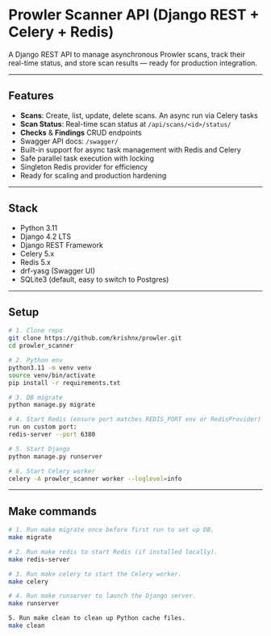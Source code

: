# Prowler Scanner API (Django REST + Celery + Redis)

A Django REST API to manage asynchronous Prowler scans, track their real-time status, and store scan results — ready for production integration.

---

## Features

- **Scans**: Create, list, update, delete scans. An async run via Celery tasks
- **Scan Status**: Real-time scan status at `/api/scans/<id>/status/`
- **Checks** & **Findings** CRUD endpoints
- Swagger API docs: `/swagger/`
- Built-in support for async task management with Redis and Celery
- Safe parallel task execution with locking
- Singleton Redis provider for efficiency
- Ready for scaling and production hardening

---

## Stack

- Python 3.11
- Django 4.2 LTS
- Django REST Framework
- Celery 5.x
- Redis 5.x
- drf-yasg (Swagger UI)
- SQLite3 (default, easy to switch to Postgres)

---

## Setup

```bash
# 1. Clone repo
git clone https://github.com/krishnx/prowler.git
cd prowler_scanner

# 2. Python env
python3.11 -m venv venv
source venv/bin/activate
pip install -r requirements.txt

# 3. DB migrate
python manage.py migrate

# 4. Start Redis (ensure port matches REDIS_PORT env or RedisProvider)
run on custom port:
redis-server --port 6380

# 5. Start Django
python manage.py runserver

# 6. Start Celery worker
celery -A prowler_scanner worker --loglevel=info
```
---

## Make commands
```bash
# 1. Run make migrate once before first run to set up DB.
make migrate

# 2. Run make redis to start Redis (if installed locally).
make redis-server

# 3. Run make celery to start the Celery worker.
make celery

# 4. Run make runserver to launch the Django server.
make runserver

5. Run make clean to clean up Python cache files.
make clean
```
